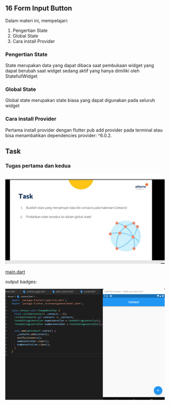 

## 16 Form Input Button

Dalam materi ini, mempelajari:
1. Pengertian State 
2. Global State
3. Cara install Provider

### Pengertian State 
 State merupakan data yang dapat dibaca saat pembukaan widget yang dapat berubah saat widget sedang aktif yang hanya dimiliki oleh StatefullWidget
 
###  Global State
Global state merupakan state biasa yang dapat digunakan pada seluruh widget

###  Cara install Provider
Pertama install provider dengan flutter pub add provider pada terminal atau bisa menambahkan dependencies provider: ^6.0.2.

## Task

### Tugas pertama dan kedua

![Soal](./gift/soal.jpeg)



[main.dart](./praktikum/statemanagement_provider/lib/main.dart)

output badges:

![Videos](./gift/output.gif)






